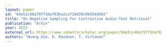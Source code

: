 ```yaml
---
layout: paper
id: "84e51c48a797f3daf836a2ca716659c0bd54db82"
title: "On Negative Sampling For Contrastive Audio-Text Retrieval"
publication: "ArXiv"
year: 2022
external_url: https://www.semanticscholar.org/paper/84e51c48a797f3daf836a2ca716659c0bd54db82
authors: "Huang Xie, O. Räsänen, T. Virtanen"
---
```

